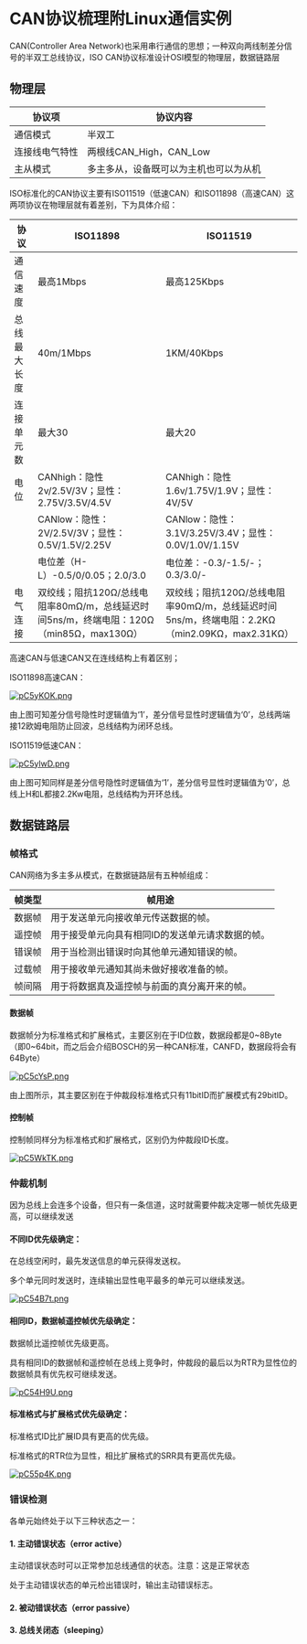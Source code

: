 # CAN协议梳理附Linux通信实例

CAN(Controller Area Network)也采用串行通信的思想；一种双向两线制差分信号的半双工总线协议，ISO CAN协议标准设计OSI模型的物理层，数据链路层

## 物理层

| 协议项         | 协议内容                               |
| -------------- | -------------------------------------- |
| 通信模式       | 半双工                                 |
| 连接线电气特性 | 两根线CAN_High，CAN_Low                |
| 主从模式       | 多主多从，设备既可以为主机也可以为从机 |

ISO标准化的CAN协议主要有ISO11519（低速CAN）和ISO11898（高速CAN）这两项协议在物理层就有着差别，下为具体介绍：

| 协议         | ISO11898                                                     | ISO11519                                                     |
| ------------ | ------------------------------------------------------------ | ------------------------------------------------------------ |
| 通信速度     | 最高1Mbps                                                    | 最高125Kbps                                                  |
| 总线最大长度 | 40m/1Mbps                                                    | 1KM/40Kbps                                                   |
| 连接单元数   | 最大30                                                       | 最大20                                                       |
| 电位         | CANhigh：隐性2v/2.5V/3V；显性：2.75V/3.5V/4.5V               | CANhigh：隐性1.6v/1.75V/1.9V；显性：4V/5V                    |
|              | CANlow：隐性：2V/2.5V/3V；显性：0.5V/1.5V/2.25V              | CANlow：隐性：3.1V/3.25V/3.4V；显性：0.0V/1.0V/1.15V         |
|              | 电位差（H-L）-0.5/0/0.05；2.0/3.0                            | 电位差：-0.3/-1.5/-；0.3/3.0/-                               |
| 电气连接     | 双绞线；阻抗120Ω/总线电阻率80mΩ/m，总线延迟时间5ns/m，终端电阻：120Ω（min85Ω，max130Ω） | 双绞线；阻抗120Ω/总线电阻率90mΩ/m，总线延迟时间5ns/m，终端电阻：2.2KΩ（min2.09KΩ，max2.31KΩ） |

高速CAN与低速CAN又在连线结构上有着区别；

ISO11898高速CAN：

[![pC5yKOK.png](https://s1.ax1x.com/2023/07/15/pC5yKOK.png)](https://imgse.com/i/pC5yKOK)

由上图可知差分信号隐性时逻辑值为‘1’，差分信号显性时逻辑值为‘0’，总线两端接12欧姆电阻防止回波，总线结构为闭环总线。

ISO11519低速CAN：

[![pC5ylwD.png](https://s1.ax1x.com/2023/07/15/pC5ylwD.png)](https://imgse.com/i/pC5ylwD)

由上图可知同样是差分信号隐性时逻辑值为‘1’，差分信号显性时逻辑值为‘0’，总线上H和L都接2.2Kw电阻，总线结构为开环总线。

## 数据链路层

### 帧格式

CAN网络为多主多从模式，在数据链路层有五种帧组成：

| 帧类型 | 帧用途                                           |
| ------ | ------------------------------------------------ |
| 数据帧 | 用于发送单元向接收单元传送数据的帧。             |
| 遥控帧 | 用于接受单元向具有相同ID的发送单元请求数据的帧。 |
| 错误帧 | 用于当检测出错误时向其他单元通知错误的帧。       |
| 过载帧 | 用于接收单元通知其尚未做好接收准备的帧。         |
| 帧间隔 | 用于将数据真及遥控帧与前面的真分离开来的帧。     |

#### 数据帧

数据帧分为标准格式和扩展格式，主要区别在于ID位数，数据段都是0~8Byte（即0~64bit，而之后会介绍BOSCH的另一种CAN标准，CANFD，数据段将会有64Byte）

[![pC5cYsP.png](https://s1.ax1x.com/2023/07/15/pC5cYsP.png)](https://imgse.com/i/pC5cYsP)

由上图所示，其主要区别在于仲裁段标准格式只有11bitID而扩展模式有29bitID。

#### 控制帧

控制帧同样分为标准格式和扩展格式，区别仍为仲裁段ID长度。

[![pC5WkTK.png](https://s1.ax1x.com/2023/07/15/pC5WkTK.png)](https://imgse.com/i/pC5WkTK)

### 仲裁机制

因为总线上会连多个设备，但只有一条信道，这时就需要仲裁决定哪一帧优先级更高，可以继续发送

#### 不同ID优先级确定：

在总线空闲时，最先发送信息的单元获得发送权。

多个单元同时发送时，连续输出显性电平最多的单元可以继续发送。

[![pC54B7t.png](https://s1.ax1x.com/2023/07/15/pC54B7t.png)](https://imgse.com/i/pC54B7t)

#### 相同ID，数据帧遥控帧优先级确定：

数据帧比遥控帧优先级更高。

具有相同ID的数据帧和遥控帧在总线上竞争时，仲裁段的最后以为RTR为显性位的数据帧具有优先权可继续发送。

[![pC54H9U.png](https://s1.ax1x.com/2023/07/15/pC54H9U.png)](https://imgse.com/i/pC54H9U)

#### 标准格式与扩展格式优先级确定：

标准格式ID比扩展ID具有更高的优先级。

标准格式的RTR位为显性，相比扩展格式的SRR具有更高优先级。

[![pC55p4K.png](https://s1.ax1x.com/2023/07/15/pC55p4K.png)](https://imgse.com/i/pC55p4K)

### 错误检测

各单元始终处于以下三种状态之一：

#### 1. 主动错误状态（error active）

主动错误状态时可以正常参加总线通信的状态。注意：这是正常状态

处于主动错误状态的单元检出错误时，输出主动错误标志。

#### 2. 被动错误状态（error passive）

#### 3. 总线关闭态（sleeping）
